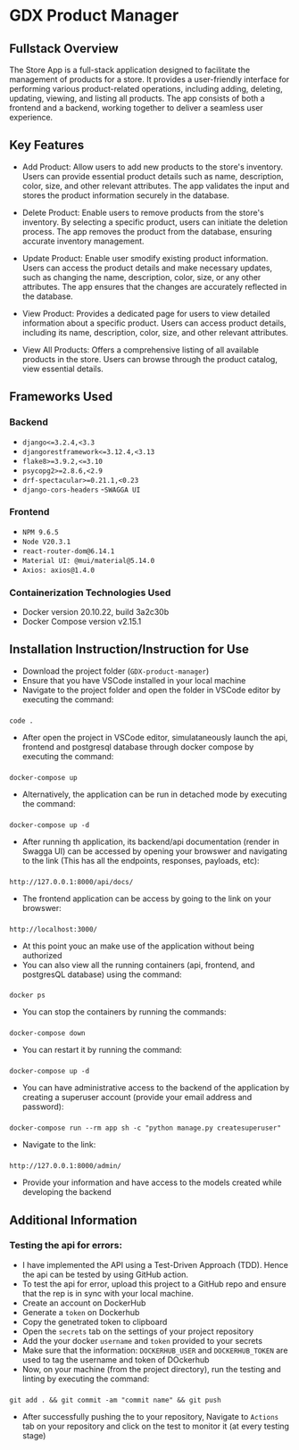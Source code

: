 # GDX Product Manager

## Fullstack Overview

The Store App is a full-stack application designed to facilitate the management of products for a store. It provides a user-friendly interface for performing various product-related operations, including adding, deleting, updating, viewing, and listing all products. The app consists of both a frontend and a backend, working together to deliver a seamless user experience.

## Key Features

- Add Product: Allow users to add new products to the store's inventory. Users can provide essential product details such as name, description, color, size, and other relevant attributes. The app validates the input and stores the product information securely in the database.

- Delete Product: Enable users to remove products from the store's inventory. By selecting a specific product, users can initiate the deletion process. The app removes the product from the database, ensuring accurate inventory management.

- Update Product: Enable user smodify existing product information. Users can access the product details and make necessary updates, such as changing the name, description, color, size, or any other attributes. The app ensures that the changes are accurately reflected in the database.

- View Product: Provides a dedicated page for users to view detailed information about a specific product. Users can access product details, including its name, description, color, size, and other relevant attributes.

- View All Products: Offers a comprehensive listing of all available products in the store. Users can browse through the product catalog, view essential details.

## Frameworks Used

### Backend

- `django<=3.2.4,<3.3`
- `djangorestframework<=3.12.4,<3.13`
- `flake8>=3.9.2,<=3.10`
- `psycopg2>=2.8.6,<2.9`
- `drf-spectacular>=0.21.1,<0.23`
- `django-cors-headers`
-`SWAGGA UI`

### Frontend

- `NPM 9.6.5`
- `Node V20.3.1`
- `react-router-dom@6.14.1`
- `Material UI: @mui/material@5.14.0`
- `Axios: axios@1.4.0`

### Containerization Technologies Used
- Docker version 20.10.22, build 3a2c30b
- Docker Compose version v2.15.1

## Installation Instruction/Instruction for Use
- Download the project folder (`GDX-product-manager`)
- Ensure that you have VSCode installed in your local machine
- Navigate to the project folder and open the folder in VSCode editor by executing the command:
###
    code .
- After open the project in VSCode editor, simulataneously launch the api, frontend and postgresql database through docker compose by executing the command:
###
    docker-compose up
- Alternatively, the application can be run in detached mode by executing the command:
###
    docker-compose up -d
- After running th application, its backend/api documentation (render in Swagga UI) can be accessed by opening your browswer and navigating to the link (This has all the endpoints, responses, payloads, etc):
###
    http://127.0.0.1:8000/api/docs/
- The frontend application can be access by going to the link on your browswer:
###
    http://localhost:3000/
- At this point youc an make use of the application without being authorized
- You can also view all the running containers (api, frontend, and postgresQL database) using the command:
###
    docker ps
- You can stop the containers by running the commands:
###
    docker-compose down
- You can restart it by running the command:
###
    docker-compose up -d
- You can have administrative access to the backend of the application by creating a superuser account (provide your email address and password):
###
    docker-compose run --rm app sh -c "python manage.py createsuperuser"
- Navigate to the link:
###
    http://127.0.0.1:8000/admin/
- Provide your information and have access to the models created while developing the backend


## Additional Information

### Testing the api for errors:
- I have implemented the API using a Test-Driven Approach (TDD). Hence the api can be tested by using GitHub action.
- To test the api for error, upload this project to a GitHub repo and ensure that the rep is in sync with your local machine.
- Create an account on DockerHub
- Generate a `token` on Dockerhub
- Copy the genetrated token to clipboard
- Open the `secrets` tab on the settings of your project repository
- Add the your docker `username` and `token` provided to your secrets
- Make sure that the information: `DOCKERHUB_USER` and `DOCKERHUB_TOKEN` are used to tag the username and token of DOckerhub
- Now, on your machine (from the project directory), run the testing and linting by executing the command:
###
    git add . && git commit -am "commit name" && git push
- After successfully pushing the to your repository, Navigate to `Actions` tab on your repository and click on the test to monitor it (at every testing stage)